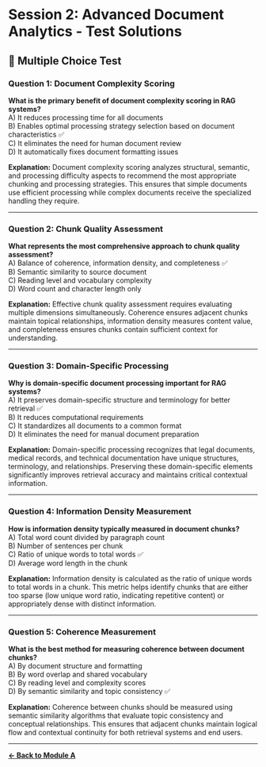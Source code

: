 # Session 2: Advanced Document Analytics - Test Solutions

## 📝 Multiple Choice Test

### Question 1: Document Complexity Scoring

**What is the primary benefit of document complexity scoring in RAG systems?**  
A) It reduces processing time for all documents  
B) Enables optimal processing strategy selection based on document characteristics ✅  
C) It eliminates the need for human document review  
D) It automatically fixes document formatting issues

**Explanation:** Document complexity scoring analyzes structural, semantic, and processing difficulty aspects to recommend the most appropriate chunking and processing strategies. This ensures that simple documents use efficient processing while complex documents receive the specialized handling they require.

---

### Question 2: Chunk Quality Assessment

**What represents the most comprehensive approach to chunk quality assessment?**  
A) Balance of coherence, information density, and completeness ✅  
B) Semantic similarity to source document  
C) Reading level and vocabulary complexity  
D) Word count and character length only

**Explanation:** Effective chunk quality assessment requires evaluating multiple dimensions simultaneously. Coherence ensures adjacent chunks maintain topical relationships, information density measures content value, and completeness ensures chunks contain sufficient context for understanding.

---

### Question 3: Domain-Specific Processing

**Why is domain-specific document processing important for RAG systems?**  
A) It preserves domain-specific structure and terminology for better retrieval ✅  
B) It reduces computational requirements  
C) It standardizes all documents to a common format  
D) It eliminates the need for manual document preparation

**Explanation:** Domain-specific processing recognizes that legal documents, medical records, and technical documentation have unique structures, terminology, and relationships. Preserving these domain-specific elements significantly improves retrieval accuracy and maintains critical contextual information.

---

### Question 4: Information Density Measurement

**How is information density typically measured in document chunks?**  
A) Total word count divided by paragraph count  
B) Number of sentences per chunk  
C) Ratio of unique words to total words ✅  
D) Average word length in the chunk

**Explanation:** Information density is calculated as the ratio of unique words to total words in a chunk. This metric helps identify chunks that are either too sparse (low unique word ratio, indicating repetitive content) or appropriately dense with distinct information.

---

### Question 5: Coherence Measurement

**What is the best method for measuring coherence between document chunks?**  
A) By document structure and formatting  
B) By word overlap and shared vocabulary  
C) By reading level and complexity scores  
D) By semantic similarity and topic consistency ✅

**Explanation:** Coherence between chunks should be measured using semantic similarity algorithms that evaluate topic consistency and conceptual relationships. This ensures that adjacent chunks maintain logical flow and contextual continuity for both retrieval systems and end users.

---

[**← Back to Module A**](Session2_ModuleA_Document_Analytics.md)
